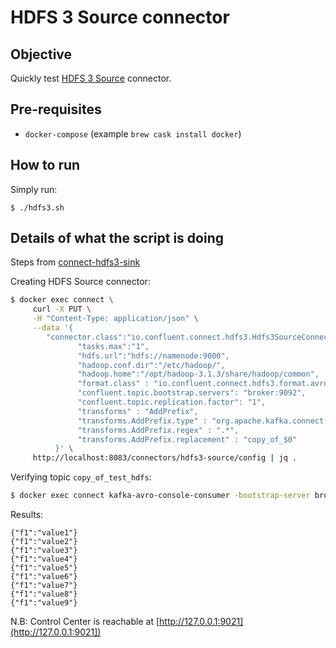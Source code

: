 # HDFS 3 Source connector

## Objective

Quickly test [HDFS 3 Source](https://docs.confluent.io/current/connect/kafka-connect-hdfs/hdfs3/source/index.html#kconnect-long-hdfs-3-source-connector) connector.

## Pre-requisites

* `docker-compose` (example `brew cask install docker`)


## How to run

Simply run:

```
$ ./hdfs3.sh
```

## Details of what the script is doing


Steps from [connect-hdfs3-sink](../connect/connect-hdfs3-sink/README.md)


Creating HDFS Source connector:

```bash
$ docker exec connect \
     curl -X PUT \
     -H "Content-Type: application/json" \
     --data '{
        "connector.class":"io.confluent.connect.hdfs3.Hdfs3SourceConnector",
               "tasks.max":"1",
               "hdfs.url":"hdfs://namenode:9000",
               "hadoop.conf.dir":"/etc/hadoop/",
               "hadoop.home":"/opt/hadoop-3.1.3/share/hadoop/common",
               "format.class" : "io.confluent.connect.hdfs3.format.avro.AvroFormat",
               "confluent.topic.bootstrap.servers": "broker:9092",
               "confluent.topic.replication.factor": "1",
               "transforms" : "AddPrefix",
               "transforms.AddPrefix.type" : "org.apache.kafka.connect.transforms.RegexRouter",
               "transforms.AddPrefix.regex" : ".*",
               "transforms.AddPrefix.replacement" : "copy_of_$0"
          }' \
     http://localhost:8083/connectors/hdfs3-source/config | jq .
```

Verifying topic `copy_of_test_hdfs`:

```bash
$ docker exec connect kafka-avro-console-consumer -bootstrap-server broker:9092 --property schema.registry.url=http://schema-registry:8081 --topic copy_of_test_hdfs --from-beginning --max-messages 9
```

Results:

```
{"f1":"value1"}
{"f1":"value2"}
{"f1":"value3"}
{"f1":"value4"}
{"f1":"value5"}
{"f1":"value6"}
{"f1":"value7"}
{"f1":"value8"}
{"f1":"value9"}
```

N.B: Control Center is reachable at [http://127.0.0.1:9021](http://127.0.0.1:9021])
